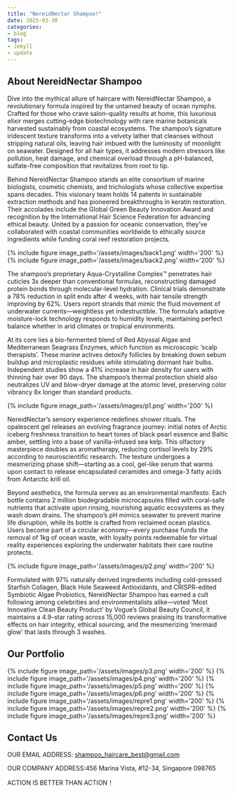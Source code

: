 ```yaml
---
title: "NereidNectar Shampoo!"
date: 2025-03-30
categories:
- blog
tags:
- Jekyll
- update
---
```


## About NereidNectar Shampoo

Dive into the mythical allure of haircare with NereidNectar Shampoo, a revolutionary formula inspired by the untamed beauty of ocean nymphs. Crafted for those who crave salon-quality results at home, this luxurious elixir merges cutting-edge biotechnology with rare marine botanicals harvested sustainably from coastal ecosystems. The shampoo’s signature iridescent texture transforms into a velvety lather that cleanses without stripping natural oils, leaving hair imbued with the luminosity of moonlight on seawater. Designed for all hair types, it addresses modern stressors like pollution, heat damage, and chemical overload through a pH-balanced, sulfate-free composition that revitalizes from root to tip.

Behind NereidNectar Shampoo stands an elite consortium of marine biologists, cosmetic chemists, and trichologists whose collective expertise spans decades. This visionary team holds 14 patents in sustainable extraction methods and has pioneered breakthroughs in keratin restoration. Their accolades include the Global Green Beauty Innovation Award and recognition by the International Hair Science Federation for advancing ethical beauty. United by a passion for oceanic conservation, they’ve collaborated with coastal communities worldwide to ethically source ingredients while funding coral reef restoration projects.

{% include figure image_path='/assets/images/back1.png' width='200' %}
{% include figure image_path='/assets/images/back2.png' width='200' %}

The shampoo’s proprietary Aqua-Crystalline Complex™ penetrates hair cuticles 3x deeper than conventional formulas, reconstructing damaged protein bonds through molecular-level hydration. Clinical trials demonstrate a 78% reduction in split ends after 4 weeks, with hair tensile strength improving by 62%. Users report strands that mimic the fluid movement of underwater currents—weightless yet indestructible. The formula’s adaptive moisture-lock technology responds to humidity levels, maintaining perfect balance whether in arid climates or tropical environments.

At its core lies a bio-fermented blend of Red Abyssal Algae and Mediterranean Seagrass Enzymes, which function as microscopic ‘scalp therapists’. These marine actives detoxify follicles by breaking down sebum buildup and microplastic residues while stimulating dormant hair bulbs. Independent studies show a 41% increase in hair density for users with thinning hair over 90 days. The shampoo’s thermal protection shield also neutralizes UV and blow-dryer damage at the atomic level, preserving color vibrancy 8x longer than standard products.

{% include figure image_path='/assets/images/p1.png' width='200' %}

NereidNectar’s sensory experience redefines shower rituals. The opalescent gel releases an evolving fragrance journey: initial notes of Arctic iceberg freshness transition to heart tones of black pearl essence and Baltic amber, settling into a base of vanilla-infused sea kelp. This olfactory masterpiece doubles as aromatherapy, reducing cortisol levels by 29% according to neuroscientific research. The texture undergoes a mesmerizing phase shift—starting as a cool, gel-like serum that warms upon contact to release encapsulated ceramides and omega-3 fatty acids from Antarctic krill oil.

Beyond aesthetics, the formula serves as an environmental manifesto. Each bottle contains 2 million biodegradable microcapsules filled with coral-safe nutrients that activate upon rinsing, nourishing aquatic ecosystems as they wash down drains. The shampoo’s pH mimics seawater to prevent marine life disruption, while its bottle is crafted from reclaimed ocean plastics. Users become part of a circular economy—every purchase funds the removal of 1kg of ocean waste, with loyalty points redeemable for virtual reality experiences exploring the underwater habitats their care routine protects.

{% include figure image_path='/assets/images/p2.png' width='200' %}

Formulated with 97% naturally derived ingredients including cold-pressed Starfish Collagen, Black Hole Seaweed Antioxidants, and CRISPR-edited Symbiotic Algae Probiotics, NereidNectar Shampoo has earned a cult following among celebrities and environmentalists alike—voted ‘Most Innovative Clean Beauty Product’ by Vogue’s Global Beauty Council, it maintains a 4.9-star rating across 15,000 reviews praising its transformative effects on hair integrity, ethical sourcing, and the mesmerizing ‘mermaid glow’ that lasts through 3 washes.

## Our Portfolio

{% include figure image_path='/assets/images/p3.png' width='200' %}
{% include figure image_path='/assets/images/p4.png' width='200' %}
{% include figure image_path='/assets/images/p5.png' width='200' %}
{% include figure image_path='/assets/images/p6.png' width='200' %}
{% include figure image_path='/assets/images/repre1.png' width='200' %}
{% include figure image_path='/assets/images/repre2.png' width='200' %}
{% include figure image_path='/assets/images/repre3.png' width='200' %}

## Contact Us

OUR EMAIL ADDRESS: shampoo_haircare_best@gmail.com

OUR COMPANY ADDRESS:456 Marina Vista, #12-34, Singapore 098765

ACTION IS BETTER THAN ACTION！
